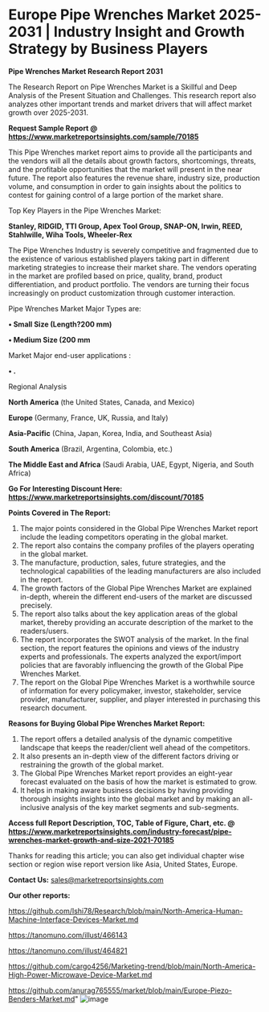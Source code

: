 # Europe Pipe Wrenches Market 2025-2031 | Industry Insight and Growth Strategy by Business Players

<strong>Pipe Wrenches Market Research Report 2031</strong>

The Research Report on Pipe Wrenches Market is a Skillful and Deep Analysis of the Present Situation and Challenges. This research report also analyzes other important trends and market drivers that will affect market growth over 2025-2031.

<strong>Request Sample Report @ <a href=https://www.marketreportsinsights.com/sample/70185>https://www.marketreportsinsights.com/sample/70185</a></strong>

This Pipe Wrenches market report aims to provide all the participants and the vendors will all the details about growth factors, shortcomings, threats, and the profitable opportunities that the market will present in the near future. The report also features the revenue share, industry size, production volume, and consumption in order to gain insights about the politics to contest for gaining control of a large portion of the market share.

Top Key Players in the Pipe Wrenches Market:

<strong>Stanley, RIDGID, TTI Group, Apex Tool Group, SNAP-ON, Irwin, REED, Stahlwille, Wiha Tools, Wheeler-Rex</strong>

The Pipe Wrenches Industry is severely competitive and fragmented due to the existence of various established players taking part in different marketing strategies to increase their market share. The vendors operating in the market are profiled based on price, quality, brand, product differentiation, and product portfolio. The vendors are turning their focus increasingly on product customization through customer interaction.

Pipe Wrenches Market Major Types are:

<strong>• Small Size (Length?200 mm)

• Medium Size (200 mm</strong>

Market Major end-user applications :

<strong>• .</strong>

Regional Analysis

</u><strong><b>North America</b></strong> (the United States, Canada, and Mexico)

<strong><b>Europe </b></strong>(Germany, France, UK, Russia, and Italy)

<strong><b>Asia-Pacific</b></strong> (China, Japan, Korea, India, and Southeast Asia)

<strong><b>South America</b></strong> (Brazil, Argentina, Colombia, etc.)

<strong><b>The Middle East and Africa</b></strong> (Saudi Arabia, UAE, Egypt, Nigeria, and South Africa)

<strong>Go For Interesting Discount Here: <a href=https://www.marketreportsinsights.com/discount/70185>https://www.marketreportsinsights.com/discount/70185</a></strong>

<strong>Points Covered in The Report:</strong>
<ol>
  <li>The major points considered in the Global Pipe Wrenches Market report include the leading competitors operating in the global market.</li>
  <li>The report also contains the company profiles of the players operating in the global market.</li>
  <li>The manufacture, production, sales, future strategies, and the technological capabilities of the leading manufacturers are also included in the report.</li>
  <li>The growth factors of the Global Pipe Wrenches Market are explained in-depth, wherein the different end-users of the market are discussed precisely.</li>
  <li>The report also talks about the key application areas of the global market, thereby providing an accurate description of the market to the readers/users.</li>
  <li>The report incorporates the SWOT analysis of the market. In the final section, the report features the opinions and views of the industry experts and professionals. The experts analyzed the export/import policies that are favorably influencing the growth of the Global Pipe Wrenches Market.</li>
  <li>The report on the Global Pipe Wrenches Market is a worthwhile source of information for every policymaker, investor, stakeholder, service provider, manufacturer, supplier, and player interested in purchasing this research document.</li>
</ol>
<strong>Reasons for Buying Global Pipe Wrenches Market Report:</strong>

<ol>
  <li>The report offers a detailed analysis of the dynamic competitive landscape that keeps the reader/client well ahead of the competitors.</li>
  <li>It also presents an in-depth view of the different factors driving or restraining the growth of the global market.</li>
  <li>The Global Pipe Wrenches Market report provides an eight-year forecast evaluated on the basis of how the market is estimated to grow.</li>
  <li>It helps in making aware business decisions by having providing thorough insights insights into the global market and by making an all-inclusive analysis of the key market segments and sub-segments.</li>
</ol>
<strong>Access full Report Description, TOC, Table of Figure, Chart, etc. @ <a href=https://www.marketreportsinsights.com/industry-forecast/pipe-wrenches-market-growth-and-size-2021-70185>https://www.marketreportsinsights.com/industry-forecast/pipe-wrenches-market-growth-and-size-2021-70185</a></strong>


Thanks for reading this article; you can also get individual chapter wise section or region wise report version like Asia, United States, Europe.

<strong>Contact Us:</strong>
sales@marketreportsinsights.com

<strong>Our other reports:</strong>

<a href=https://github.com/Ishi78/Research/blob/main/North-America-Human-Machine-Interface-Devices-Market.md>https://github.com/Ishi78/Research/blob/main/North-America-Human-Machine-Interface-Devices-Market.md</a>

<a href=https://tanomuno.com/illust/466143>https://tanomuno.com/illust/466143</a>

<a href=https://tanomuno.com/illust/464821>https://tanomuno.com/illust/464821</a>

<a href=https://github.com/cargo4256/Marketing-trend/blob/main/North-America-High-Power-Microwave-Device-Market.md>https://github.com/cargo4256/Marketing-trend/blob/main/North-America-High-Power-Microwave-Device-Market.md</a>

<a href=https://github.com/anurag765555/market/blob/main/Europe-Piezo-Benders-Market.md>https://github.com/anurag765555/market/blob/main/Europe-Piezo-Benders-Market.md</a>"
![image](https://github.com/user-attachments/assets/436a74e4-8c0d-4f0d-afaf-3ebe85078370)
